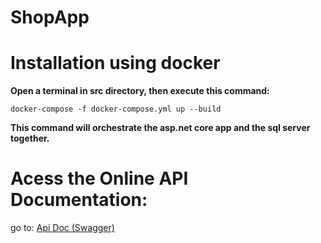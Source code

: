 # ShopApp

# Installation using docker
**Open a terminal in src directory, then execute this command:**
```
docker-compose -f docker-compose.yml up --build
```
**This command will orchestrate the asp.net core app and the sql server together.**

# Acess the Online API Documentation:
go to: 
[Api Doc (Swagger)](http://191.252.205.94:8001/swagger/index.html)
